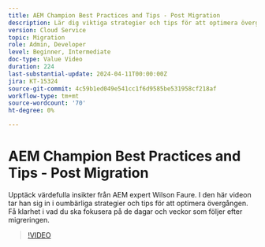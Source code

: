 ```yaml
---
title: AEM Champion Best Practices and Tips - Post Migration
description: Lär dig viktiga strategier och tips för att optimera övergången till AEM as a Cloud Service.
version: Cloud Service
topic: Migration
role: Admin, Developer
level: Beginner, Intermediate
doc-type: Value Video
duration: 224
last-substantial-update: 2024-04-11T00:00:00Z
jira: KT-15324
source-git-commit: 4c59b1ed049e541cc1f6d9585be531958cf218af
workflow-type: tm+mt
source-wordcount: '70'
ht-degree: 0%

---
```



# AEM Champion Best Practices and Tips - Post Migration

Upptäck värdefulla insikter från AEM expert Wilson Faure. I den här videon tar han sig in i oumbärliga strategier och tips för att optimera övergången. Få klarhet i vad du ska fokusera på de dagar och veckor som följer efter migreringen.

>[!VIDEO](https://video.tv.adobe.com/v/3428309/?learn=on)
